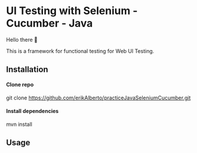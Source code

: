 # UI Testing with Selenium - Cucumber - Java
Hello there 👋

This is a framework for functional testing for Web UI Testing.

## Installation
#### Clone repo

git clone https://github.com/erikAlberto/practiceJavaSeleniumCucumber.git

#### Install dependencies
mvn install

## Usage